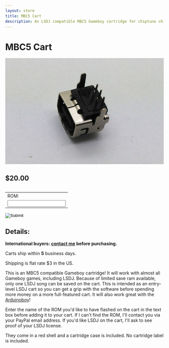 ```yaml
---
layout: store
title: MBC5 Cart
description: An LSDJ compatible MBC5 Gameboy cartridge for chiptune chipmusic production and pokemon games
---
```

# MBC5 Cart

<div class="gallery">
	<img src="/public/images/gbalink.png" alt="GCA/GBC/MGB link port">
</div>

## $20.00

<table>
	<form target="paypal" action="https://www.paypal.com/cgi-bin/webscr" method="post">
	<input type="hidden" name="cmd" value="_s-xclick">
	<input type="hidden" name="hosted_button_id" value="XXU3TM6HGNHD4">
	<table>
	<tr><td><input type="hidden" name="on0" value="ROM:">ROM:</td></tr><tr><td><input type="text" name="os0" maxlength="200"></td></tr>
	</table>
	<input type="image" src="/public/images/addtocart.png" border="0" name="submit">
	</form>
</table>

## Details:

**International buyers: [contact me](mailto:bro@catskull.net) before purchasing.**

Carts ship within **5** business days.

Shipping is flat rate $3 in the US.

This is an MBC5 compatible Gameboy cartridge! It will work with almost all Gameboy games, including LSDJ. Because of limited save ram available, only one LSDJ song can be saved on the cart. This is intended as an entry-level LSDJ cart so you can get a grip with the software before spending more money on a more full-featured cart. It will also work great with the [Arduinoboy](/shop/arduinoboy)!

Enter the name of the ROM you'd like to have flashed on the cart in the text box before adding it to your cart. If I can't find the ROM, I'll contact you via your PayPal email address. If you'd like LSDJ on the cart, I'll ask to see proof of your LSDJ license.

They come in a red shell and a cartridge case is included. No cartridge label is included.

